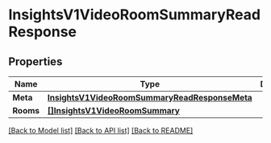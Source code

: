 # InsightsV1VideoRoomSummaryReadResponse

## Properties

Name | Type | Description | Notes
------------ | ------------- | ------------- | -------------
**Meta** | [**InsightsV1VideoRoomSummaryReadResponseMeta**](insights_v1_video_room_summaryReadResponse_meta.md) |  | [optional] 
**Rooms** | [**[]InsightsV1VideoRoomSummary**](insights.v1.video_room_summary.md) |  | [optional] 

[[Back to Model list]](../README.md#documentation-for-models) [[Back to API list]](../README.md#documentation-for-api-endpoints) [[Back to README]](../README.md)


